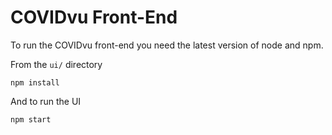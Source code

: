 # COVIDvu Front-End

To run the COVIDvu front-end you need the latest version of node and npm.

From the `ui/` directory

```
npm install
```

And to run the UI

```
npm start
```

